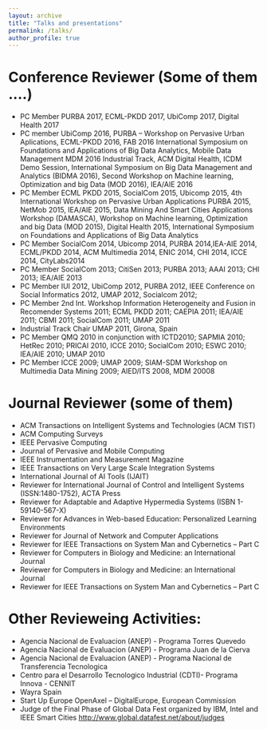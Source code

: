 ```yaml
---
layout: archive
title: "Talks and presentations"
permalink: /talks/
author_profile: true
---
```


# Conference Reviewer (Some of them ....)
- PC Member PURBA 2017, ECML-PKDD 2017, UbiComp 2017, Digital Health 2017
- PC member  UbiComp 2016, PURBA – Workshop on Pervasive Urban Aplications, ECML-PKDD 2016, FAB 2016 International Symposium on Foundations and Applications of Big Data Analytics, Mobile Data Management MDM 2016 Industrial Track, ACM Digital Health, ICDM Demo Session, International Symposium on Big Data Management and Analytics (BIDMA 2016), Second Workshop on Machine learning, Optimization and big Data (MOD 2016), IEA/AIE 2016﻿
- PC Member ECML PKDD 2015, SocialCom 2015, Ubicomp 2015, 4th International Workshop on Pervasive Urban Applications PURBA 2015, NetMob 2015,  IEA/AIE 2015, Data Mining And Smart Cities Applications Workshop  (DAMASCA), Workshop on Machine learning, Optimization and big Data (MOD 2015),  Digital Health 2015, International Symposium on Foundations and Applications of Big Data Analytics
- PC Member SocialCom  2014, Ubicomp 2014, PURBA 2014,IEA-AIE 2014, ECML/PKDD 2014, ACM Multimedia 2014, ENIC 2014, CHI 2014, ICCE 2014, CityLabs2014 
- PC Member SocialCom 2013; CitiSen 2013; PURBA 2013; AAAI 2013; CHI 2013; IEA/AIE 2013
- PC Member IUI 2012, UbiComp 2012, PURBA 2012, IEEE Conference on Social Informatics 2012, UMAP 2012, Socialcom 2012;
- PC Member 2nd Int. Workshop Information Heterogeneity and Fusion in Recomender Systems 2011; ECML PKDD 2011; CAEPIA 2011; IEA/AIE 2011; CBMI 2011; SocialCom 2011; UMAP 2011 
- Industrial Track Chair UMAP 2011, Girona, Spain
- PC Member QMQ 2010  in conjunction with ICTD2010; SAPMIA 2010; HetRec 2010;  PRICAI 2010, ICCE 2010; SocialCom 2010; ESWC 2010; IEA/AIE 2010; UMAP 2010
- PC Member ICCE 2009; UMAP 2009; SIAM-SDM Workshop on Multimedia Data Mining 2009; AIED/ITS 2008, MDM 20008
 
# Journal Reviewer (some of them)
- ACM Transactions on Intelligent Systems and Technologies (ACM TIST)
- ACM Computing Surveys
- IEEE Pervasive Computing
- Journal of Pervasive and Mobile Computing
- IEEE Instrumentation and Measurement Magazine
- IEEE Transactions on Very Large Scale Integration Systems
- International Journal of AI Tools (IJAIT)
- Reviewer for International Journal of Control and Intelligent Systems (ISSN:1480-1752), ACTA Press
- Reviewer for Adaptable and Adaptive Hypermedia Systems (ISBN 1-59140-567-X)
- Reviewer for Advances in Web-based Education: Personalized Learning Environments
- Reviewer for Journal of Network and Computer Applications
- Reviewer for IEEE Transactions on System Man and Cybernetics – Part C
- Reviewer for Computers in Biology and Medicine: an International Journal
- Reviewer for Computers in Biology and Medicine: an International Journal
- Reviewer for IEEE Transactions on System Man and Cybernetics – Part C

# Other Revieweing Activities:
- Agencia Nacional de Evaluacion  (ANEP) - Programa Torres Quevedo
- Agencia Nacional de Evaluacion  (ANEP) - Programa Juan de la Cierva
- Agencia Nacional de Evaluacion (ANEP) - Programa Nacional de Transferencia Tecnologica
- Centro para el Desarrollo Tecnologico Industrial (CDTI)- Programa Innova - CENNIT
- Wayra Spain
- Start Up Europe OpenAxel – DigitalEurope, European Commission
- Judge of the Final Phase of Global Data Fest organized by IBM, Intel and IEEE Smart Cities http://www.global.datafest.net/about/judges

 

 

